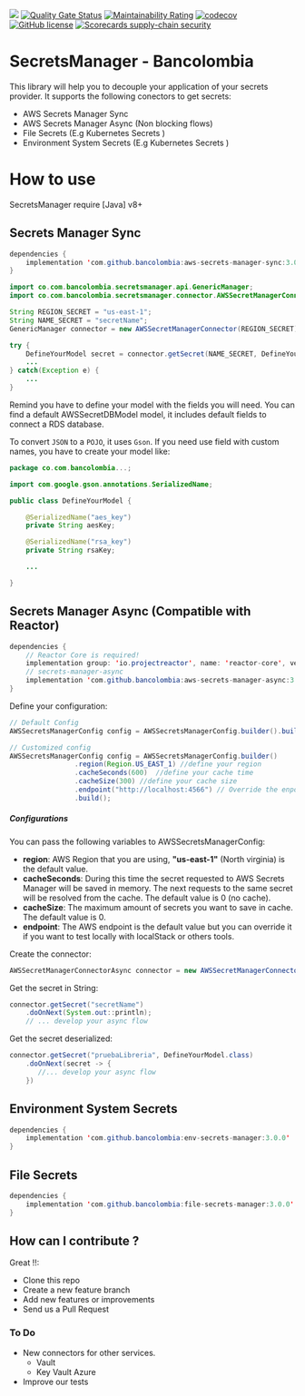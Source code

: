 ![](https://github.com/bancolombia/secrets-manager/workflows/Java%20CI%20with%20Gradle/badge.svg)
[![Quality Gate Status](https://sonarcloud.io/api/project_badges/measure?project=bancolombia_secrets-manager&metric=alert_status)](https://sonarcloud.io/dashboard?id=bancolombia_secrets-manager)
[![Maintainability Rating](https://sonarcloud.io/api/project_badges/measure?project=bancolombia_secrets-manager&metric=sqale_rating)](https://sonarcloud.io/dashboard?id=bancolombia_secrets-manager)
[![codecov](https://codecov.io/gh/bancolombia/secrets-manager/branch/master/graph/badge.svg)](https://codecov.io/gh/bancolombia/secrets-manager)
[![GitHub license](https://img.shields.io/github/license/Naereen/StrapDown.js.svg)](https://github.com/bancolombia/secrets-manager/blob/master/LICENSE)
[![Scorecards supply-chain security](https://github.com/bancolombia/secrets-manager/actions/workflows/scorecards-analysis.yml/badge.svg)](https://github.com/bancolombia/secrets-manager/actions/workflows/scorecards-analysis.yml)

# SecretsManager - Bancolombia

This library will help you to decouple your application of your secrets provider. It supports the following conectors to get secrets:

- AWS Secrets Manager Sync 
- AWS Secrets Manager Async (Non blocking flows)
- File Secrets (E.g Kubernetes Secrets )
- Environment System Secrets (E.g Kubernetes Secrets )

# How to use

SecretsManager require [Java] v8+


## Secrets Manager Sync
```java
dependencies {
    implementation 'com.github.bancolombia:aws-secrets-manager-sync:3.0.0'
}
```

```java
import co.com.bancolombia.secretsmanager.api.GenericManager;
import co.com.bancolombia.secretsmanager.connector.AWSSecretManagerConnector;

String REGION_SECRET = "us-east-1";
String NAME_SECRET = "secretName";
GenericManager connector = new AWSSecretManagerConnector(REGION_SECRET);

try {
    DefineYourModel secret = connector.getSecret(NAME_SECRET, DefineYourModel.class);
    ...
} catch(Exception e) {
    ...
}
```

Remind you have to define your model with the fields you will need. You can find a default AWSSecretDBModel model, it includes default fields to connect a RDS database.

To convert `JSON` to a `POJO`, it uses `Gson`. If you need use field with custom names, you have to create your model like:

```java
package co.com.bancolombia...;

import com.google.gson.annotations.SerializedName;

public class DefineYourModel {

    @SerializedName("aes_key")
    private String aesKey;

    @SerializedName("rsa_key")
    private String rsaKey;

    ...

}
```

## Secrets Manager Async (Compatible with Reactor)
```java
dependencies {
    // Reactor Core is required! 
    implementation group: 'io.projectreactor', name: 'reactor-core', version: '3.3.10.RELEASE'
    // secrets-manager-async     
    implementation 'com.github.bancolombia:aws-secrets-manager-async:3.0.0'
}
```

Define your configuration:
```java
// Default Config
AWSSecretsManagerConfig config = AWSSecretsManagerConfig.builder().build();

// Customized config
AWSSecretsManagerConfig config = AWSSecretsManagerConfig.builder()
				.region(Region.US_EAST_1) //define your region
				.cacheSeconds(600)  //define your cache time
				.cacheSize(300) //define your cache size
				.endpoint("http://localhost:4566") // Override the enpoint 
				.build();

```

##### Configurations 

You can pass the following variables to AWSSecretsManagerConfig:

- **region**: AWS Region that you are using, **"us-east-1"** (North virginia) is the default value.
- **cacheSeconds**: During this time the secret requested to AWS Secrets Manager will be saved in memory. 
The next requests to the same secret will be resolved from the cache. The default value is 0 (no cache).  
- **cacheSize**: The maximum amount of secrets you want to save in cache. The default value is 0. 
- **endpoint**: The AWS endpoint is the default value but you can override it if you want to test locally with localStack
or others tools. 

Create the connector:
```java
AWSSecretManagerConnectorAsync connector = new AWSSecretManagerConnectorAsync(config);
```

Get the secret in String:
```java
connector.getSecret("secretName")
    .doOnNext(System.out::println);
    // ... develop your async flow
```
Get the secret deserialized:
```java
connector.getSecret("pruebaLibreria", DefineYourModel.class)
    .doOnNext(secret -> {
       //... develop your async flow
    })
```

## Environment System Secrets
```java
dependencies {
    implementation 'com.github.bancolombia:env-secrets-manager:3.0.0'
}
```

## File Secrets
```java
dependencies {
    implementation 'com.github.bancolombia:file-secrets-manager:3.0.0'
}
```

## How can I contribute ?
                                  
Great !!:

- Clone this repo
- Create a new feature branch
- Add new features or improvements
- Send us a Pull Request

### To Do

- New connectors for other services.
  - Vault
  - Key Vault Azure
- Improve our tests
